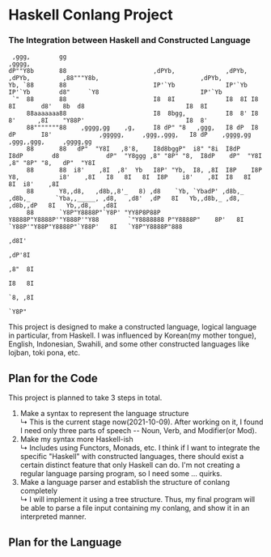 # Haskell Conlang Project 
### The Integration between Haskell and Constructed Language


```
 ,ggg,        gg                                                                    ,gggg,                                                                          
dP""Y8b       88                        ,dPYb,              ,dPYb, ,dPYb,         ,88"""Y8b,                            ,dPYb,                                      
Yb, `88       88                        IP'`Yb              IP'`Yb IP'`Yb        d8"     `Y8                            IP'`Yb                                      
 `"  88       88                        I8  8I              I8  8I I8  8I       d8'   8b  d8                            I8  8I                                      
     88aaaaaaa88                        I8  8bgg,           I8  8' I8  8'      ,8I    "Y88P'                            I8  8'                                      
     88"""""""88    ,gggg,gg    ,g,     I8 dP" "8   ,ggg,   I8 dP  I8 dP       I8'             ,ggggg,     ,ggg,,ggg,   I8 dP    ,gggg,gg   ,ggg,,ggg,     ,gggg,gg 
     88       88   dP"  "Y8I   ,8'8,    I8d8bggP"  i8" "8i  I8dP   I8dP        d8             dP"  "Y8ggg ,8" "8P" "8,  I8dP    dP"  "Y8I  ,8" "8P" "8,   dP"  "Y8I 
     88       88  i8'    ,8I  ,8'  Yb   I8P' "Yb,  I8, ,8I  I8P    I8P         Y8,           i8'    ,8I   I8   8I   8I  I8P    i8'    ,8I  I8   8I   8I  i8'    ,8I 
     88       Y8,,d8,   ,d8b,,8'_   8) ,d8    `Yb, `YbadP' ,d8b,_ ,d8b,_       `Yba,,_____, ,d8,   ,d8'  ,dP   8I   Yb,,d8b,_ ,d8,   ,d8b,,dP   8I   Yb,,d8,   ,d8I 
     88       `Y8P"Y8888P"`Y8P' "YY8P8P88P      Y8888P"Y8888P'"Y888P'"Y88        `"Y8888888 P"Y8888P"    8P'   8I   `Y88P'"Y88P"Y8888P"`Y88P'   8I   `Y8P"Y8888P"888
                                                                                                                                                               ,d8I'
                                                                                                                                                             ,dP'8I 
                                                                                                                                                            ,8"  8I 
                                                                                                                                                            I8   8I 
                                                                                                                                                            `8, ,8I 
                                                                                                                                                             `Y8P"  
```
This project is designed to make a constructed language, logical language in particular, from Haskell. 
I was influenced by Korean(my mother tongue), English, Indonesian, Swahili, and some other constructed languages like lojban, toki pona, etc.


## Plan for the Code
This project is planned to take 3 steps in total.

1. Make a syntax to represent the language structure  
↳ This is the current stage now(2021-10-09). After working on it, I found I need only three parts of speech -- Noun, Verb, and Modifier(or Mod).
2. Make my syntax more Haskell-ish  
↳ Includes using Functors, Monads, etc. I think if I want to integrate the specific "Haskell" with constructed languages, there should exist a certain distinct feature that only Haskell can do.
I'm not creating a regular language parsing program, so I need some ... quirks.
3. Make a language parser and establish the structure of conlang completely  
↳ I will implement it using a tree structure. Thus, my final program will be able to parse a file input containing my conlang, and show it in an interpreted manner.

## Plan for the Language
